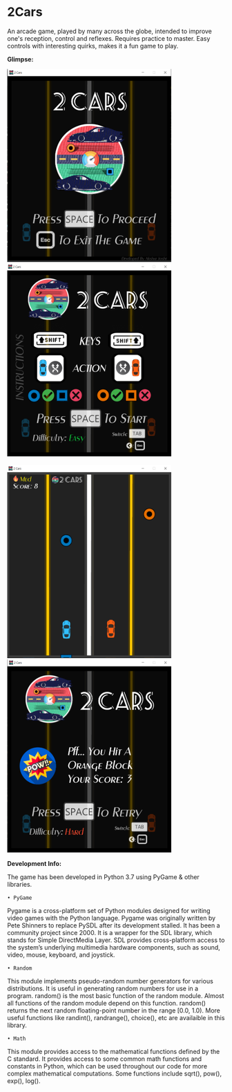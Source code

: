 # 2Cars
 An arcade game, played by many across the globe, intended to improve one's reception, control and reflexes. Requires practice to master. Easy controls with interesting quirks, makes it a fun game to play.

<B> Glimpse: </B>

<img src="Screenshots/Main1.png" alt="2Cars 1" width="380" height="447"/> &nbsp; &nbsp; <img src="Screenshots/Main2.png" alt="2Cars 2" width="380" height="447"/>
<br><br>
<img src="Screenshots/Main4.png" alt="2Cars 3" width="380" height="447"/> &nbsp; &nbsp; <img src="Screenshots/Main5.png" alt="2Cars 4" width="380" height="447"/>

<B> Development Info: </B>

The game has been developed in Python 3.7 using PyGame & other libraries.

    • PyGame 
Pygame is a cross-platform set of Python modules designed for writing video games with the Python language. Pygame was originally written by Pete Shinners to replace PySDL after its development stalled. It has been a community project since 2000. It is a wrapper for the SDL library, which stands for Simple DirectMedia Layer. SDL provides cross-platform access to the system’s underlying multimedia hardware components, such as sound, video, mouse, keyboard, and joystick. 

    • Random
This module implements pseudo-random number generators for various distributions. It is useful in generating random numbers for use in a program. random() is the most basic function of the random module. Almost all functions of the random module depend on this function. random() returns the next random floating-point number in the range [0.0, 1.0). More useful functions like randint(), randrange(), choice(), etc are availaible in this library.

    • Math
This module provides access to the mathematical functions defined by the C standard. It provides access to some common math functions and constants in Python, which can be used throughout our code for more complex mathematical computations. Some functions include sqrt(), pow(), exp(), log().
